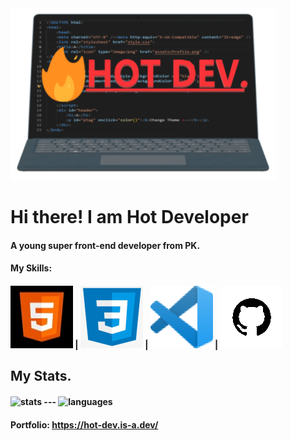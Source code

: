 <img src="assets/Favicon.png">
<h1>Hi there! I am Hot Developer</h1>
<h4>A young super front-end developer from PK.</h4>
<h4>My Skills:</h4>
<h4><img src="assets/HTML.jpg"> | <img src="assets/CSS.png"> | <img src="assets/VS CODE.png"> | <img src="assets/Github.png"></h4>
<h2>My Stats.</h2>
<h4><img src="https://github-readme-stats.vercel.app/api?username=HotDevelops&show_icons=true&theme=algolia" alt="stats"/> --- 
<img src="https://github-readme-stats.vercel.app/api/top-langs/?username=HotDevelops&theme=radical&hide=c,objective-c,nim" alt="languages"/></h4>
<h4>Portfolio: <a href="https://hot-dev.is-a.dev/">https://hot-dev.is-a.dev/</a></h4>
